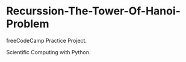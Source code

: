 # Recurssion-The-Tower-Of-Hanoi-Problem

freeCodeCamp Practice Project.


Scientific Computing with Python.
